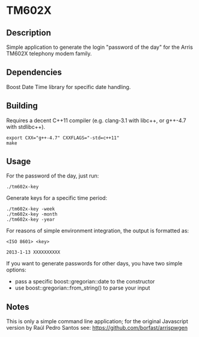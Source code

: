 TM602X
======


Description
-----------

Simple application to generate the login "password of the day" for the Arris TM602X telephony modem family.


Dependencies
------------

Boost Date Time library for specific date handling.


Building
--------

Requires a decent C++11 compiler (e.g. clang-3.1 with libc++, or g++-4.7 with stdlibc++).  

    export CXX="g++-4.7" CXXFLAGS="-std=c++11"
    make


Usage
-----

For the password of the day, just run:

    ./tm602x-key

Generate keys for a specific time period:

    ./tm602x-key -week
    ./tm602x-key -month
    ./tm602x-key -year

For reasons of simple environment integration, the output is formatted as:

    <ISO 8601> <key>

    2013-1-13 XXXXXXXXXX

If you want to generate passwords for other days, you have two simple options:

* pass a specific boost::gregorian::date to the constructor
* use boost::gregorian::from_string() to parse your input


Notes
-----

This is only a simple command line application; for the original Javascript version by Raúl Pedro Santos see:
https://github.com/borfast/arrispwgen

